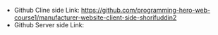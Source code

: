 * Github Cline side Link: https://github.com/programming-hero-web-course1/manufacturer-website-client-side-shorifuddin2
* Github Server side Link: 